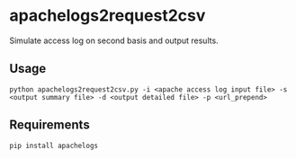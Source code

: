 # apachelogs2request2csv

Simulate access log on second basis and output results.

## Usage
```
python apachelogs2request2csv.py -i <apache access log input file> -s <output summary file> -d <output detailed file> -p <url_prepend>
```

## Requirements 
```
pip install apachelogs
```
